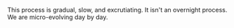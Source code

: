 This process is gradual, slow, and excrutiating. It isn't an overnight process. We are micro-evolving day by day.